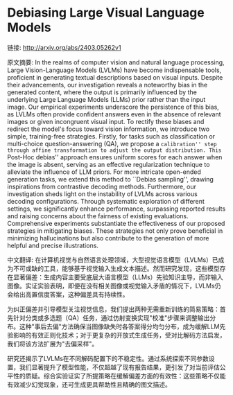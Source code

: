 # Debiasing Large Visual Language Models

链接: http://arxiv.org/abs/2403.05262v1

原文摘要:
In the realms of computer vision and natural language processing, Large
Vision-Language Models (LVLMs) have become indispensable tools, proficient in
generating textual descriptions based on visual inputs. Despite their
advancements, our investigation reveals a noteworthy bias in the generated
content, where the output is primarily influenced by the underlying Large
Language Models (LLMs) prior rather than the input image. Our empirical
experiments underscore the persistence of this bias, as LVLMs often provide
confident answers even in the absence of relevant images or given incongruent
visual input. To rectify these biases and redirect the model's focus toward
vision information, we introduce two simple, training-free strategies. Firstly,
for tasks such as classification or multi-choice question-answering (QA), we
propose a ``calibration'' step through affine transformation to adjust the
output distribution. This ``Post-Hoc debias'' approach ensures uniform scores
for each answer when the image is absent, serving as an effective
regularization technique to alleviate the influence of LLM priors. For more
intricate open-ended generation tasks, we extend this method to ``Debias
sampling'', drawing inspirations from contrastive decoding methods.
Furthermore, our investigation sheds light on the instability of LVLMs across
various decoding configurations. Through systematic exploration of different
settings, we significantly enhance performance, surpassing reported results and
raising concerns about the fairness of existing evaluations. Comprehensive
experiments substantiate the effectiveness of our proposed strategies in
mitigating biases. These strategies not only prove beneficial in minimizing
hallucinations but also contribute to the generation of more helpful and
precise illustrations.

中文翻译:
在计算机视觉与自然语言处理领域，大型视觉语言模型（LVLMs）已成为不可或缺的工具，能够基于视觉输入生成文本描述。然而研究发现，这些模型存在显著偏差：生成内容主要受底层大语言模型（LLMs）先验知识主导，而非输入图像。实证实验表明，即便在没有相关图像或视觉输入矛盾的情况下，LVLMs仍会给出高置信度答案，这种偏差具有持续性。

为纠正偏差并引导模型关注视觉信息，我们提出两种无需重新训练的简易策略：首先针对分类或多选题（QA）任务，通过仿射变换实现"校准"步骤来调整输出分布。这种"事后去偏"方法确保当图像缺失时各答案得分均匀分布，成为缓解LLM先验影响的有效正则化技术；对于更复杂的开放式生成任务，受对比解码方法启发，我们将该方法扩展为"去偏采样"。

研究还揭示了LVLMs在不同解码配置下的不稳定性。通过系统探索不同参数设置，我们显著提升了模型性能，不仅超越了现有报告结果，更引发了对当前评估公平性的质疑。综合实验证实了所提策略在缓解偏差方面的有效性：这些策略不仅能有效减少幻觉现象，还可生成更具帮助性且精确的图文描述。
